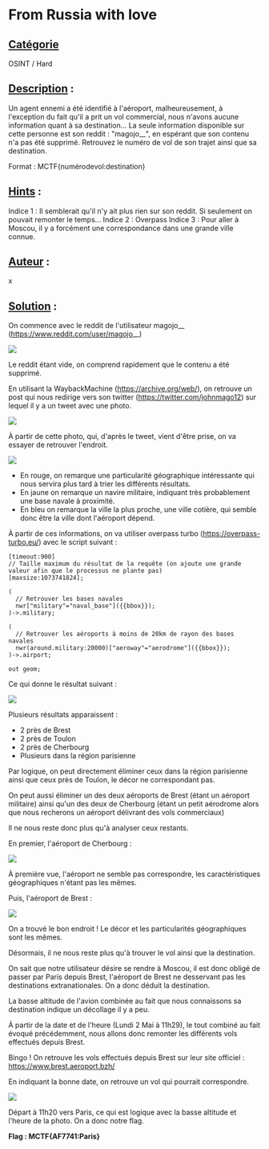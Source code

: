 # **From Russia with love**
## <u>**Catégorie**</u>

OSINT / Hard

## <u>**Description**</u> :

Un agent ennemi a été identifié à l'aéroport, malheureusement, à l'exception du fait qu'il a prit un vol commercial, nous n'avons aucune information quant à sa destination...
La seule information disponible sur cette personne est son reddit : "magojo__", en espérant que son contenu n'a pas été supprimé.
Retrouvez le numéro de vol de son trajet ainsi que sa destination.

Format : MCTF{numérodevol:destination}

## <u>**Hints**</u> :

Indice 1 : Il semblerait qu'il n'y ait plus rien sur son reddit. Si seulement on pouvait remonter le temps...
Indice 2 : Overpass
Indice 3 : Pour aller à Moscou, il y a forcément une correspondance dans une grande ville connue.

## <u>**Auteur**</u> :

x

## <u>Solution</u> :

On commence avec le reddit de l'utilisateur magojo__ (https://www.reddit.com/user/magojo__)

![](./photos/reddit.png)

Le reddit étant vide, on comprend rapidement que le contenu a été supprimé.

En utilisant la WaybackMachine (https://archive.org/web/), on retrouve un post qui nous redirige vers son twitter (https://twitter.com/johnmago12) sur lequel il y a un tweet avec une photo.

![](./photos/twitter.png)

À partir de cette photo, qui, d'après le tweet, vient d'être prise, on va essayer de retrouver l'endroit.

![](./photos/photo.png)

- En rouge, on remarque une particularité géographique intéressante qui nous servira plus tard à trier les différents résultats.
- En jaune on remarque un navire militaire, indiquant très probablement une base navale à proximité.
- En bleu on remarque la ville la plus proche, une ville cotière, qui semble donc être la ville dont l'aéroport dépend.

À partir de ces informations, on va utiliser overpass turbo (https://overpass-turbo.eu/) avec le script suivant : 

```// Temps avant que la requête ne timeout
[timeout:900]
// Taille maximum du résultat de la requête (on ajoute une grande valeur afin que le processus ne plante pas)
[maxsize:1073741824];

(
  // Retrouver les bases navales
  nwr["military"="naval_base"]({{bbox}});
)->.military;

(
  // Retrouver les aéroports à moins de 20km de rayon des bases navales
  nwr(around.military:20000)["aeroway"="aerodrome"]({{bbox}});
)->.airport;

out geom;
```

Ce qui donne le résultat suivant : 

![](./photos/overpass.png)

Plusieurs résultats apparaissent : 
- 2 près de Brest
- 2 près de Toulon
- 2 près de Cherbourg
- Plusieurs dans la région parisienne

Par logique, on peut directement éliminer ceux dans la région parisienne ainsi que ceux près de Toulon, le décor ne correspondant pas.

On peut aussi éliminer un des deux aéroports de Brest (étant un aéroport militaire) ainsi qu'un des deux de Cherbourg (étant un petit aérodrome alors que nous recherons un aéroport délivrant des vols commerciaux)

Il ne nous reste donc plus qu'à analyser ceux restants.

En premier, l'aéroport de Cherbourg : 

![](./photos/cherbourg.png)

À première vue, l'aéroport ne semble pas correspondre, les caractéristiques géographiques n'étant pas les mêmes.

Puis, l'aéroport de Brest : 

![](./photos/brest.png)

On a trouvé le bon endroit ! Le décor et les particularités géographiques sont les mêmes.

Désormais, il ne nous reste plus qu'à trouver le vol ainsi que la destination.

On sait que notre utilisateur désire se rendre à Moscou, il est donc obligé de passer par Paris depuis Brest, l'aéroport de Brest ne desservant pas les destinations extranationales. On a donc déduit la destination.

La basse altitude de l'avion combinée au fait que nous connaissons sa destination indique un décollage il y a peu.

À partir de la date et de l'heure (Lundi 2 Mai à 11h29), le tout combiné au fait évoqué précédemment, nous allons donc remonter les différents vols effectués depuis Brest.

Bingo ! On retrouve les vols effectués depuis Brest sur leur site officiel : https://www.brest.aeroport.bzh/

En indiquant la bonne date, on retrouve un vol qui pourrait correspondre. 

![](./photos/aéroport.png)

Départ à 11h20 vers Paris, ce qui est logique avec la basse altitude et l'heure de la photo. On a donc notre flag.

**Flag : MCTF{AF7741:Paris}**
